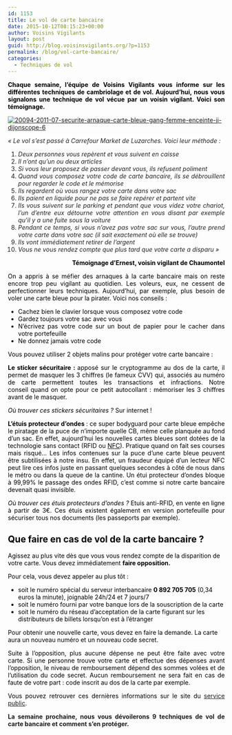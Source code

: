 ```yaml
---
id: 1153
title: Le vol de carte bancaire
date: 2015-10-12T08:15:23+00:00
author: Voisins Vigilants
layout: post
guid: http://blog.voisinsvigilants.org/?p=1153
permalink: /blog/vol-carte-bancaire/
categories:
  - Techniques de vol
---
```

<p style="text-align: justify;">
  <strong style="color: #000000;">Chaque semaine, l&rsquo;équipe de Voisins Vigilants vous informe sur les différentes techniques de cambriolage et de vol. Aujourd&rsquo;hui, nous vous signalons une technique de vol vécue par un voisin vigilant. Voici son témoignage.</strong>
</p>

<p style="text-align: justify;">
  <a href="./../../images/2015/09/20094-2011-07-securite-arnaque-carte-bleue-gang-femme-enceinte-jj-dijonscope-6.jpg"><img class="aligncenter  wp-image-1154" src="./../../images/2015/09/20094-2011-07-securite-arnaque-carte-bleue-gang-femme-enceinte-jj-dijonscope-6.jpg" alt="20094-2011-07-securite-arnaque-carte-bleue-gang-femme-enceinte-jj-dijonscope-6"/></a>
</p>

<p style="text-align: justify;">
  <span style="color: #000000; background-color: #ffffff;"><i style="color: #222222;">&laquo;&nbsp;Le vol s&rsquo;est passé à Carrefour Market de Luzarches. Voici leur méthode :</i></span>
</p>

<ol style="text-align: justify;">
  <li>
    <span style="color: #000000;"><i style="color: #222222;">Deux personnes vous repèrent et vous suivent en caisse</i></span>
  </li>
  <li>
    <span style="color: #000000;"><i style="color: #222222;">Il n&rsquo;ont qu&rsquo;un ou deux articles</i></span>
  </li>
  <li>
    <span style="color: #000000;"><i style="color: #222222;">Si vous leur proposez de passer devant vous, ils refusent poliment</i></span>
  </li>
  <li>
    <span style="color: #000000;"><i style="color: #222222;">Quand vous composez votre code de carte bancaire, ils se débrouillent pour regarder le code et le mémorise</i></span>
  </li>
  <li>
    <span style="color: #000000;"><i style="color: #222222;">Ils regardent où vous rangez votre carte dans votre sac</i></span>
  </li>
  <li>
    <span style="color: #000000;"><i style="color: #222222;">Ils paient en liquide pour ne pas se faire repérer et partent vite</i></span>
  </li>
  <li>
    <span style="color: #000000;"><i style="color: #222222;">Ils vous suivent sur le parking et pendant que vous videz votre chariot, l&rsquo;un d&rsquo;entre eux détourne votre attention en vous disant par exemple qu&rsquo;il y a une fuite sous la voiture</i></span>
  </li>
  <li>
    <span style="color: #000000;"><i style="color: #222222;">Pendant ce temps, si vous n&rsquo;avez pas votre sac sur vous, l&rsquo;autre prend votre carte dans votre sac (il sait exactement où elle se trouve)</i></span>
  </li>
  <li>
    <span style="color: #000000;"><i style="color: #222222;">Ils vont immédiatement retirer de l&rsquo;argent</i></span>
  </li>
  <li>
    <span style="color: #000000;"><i style="color: #222222;">Vous ne vous rendez compte que plus tard que votre carte a disparu&nbsp;&raquo;</i></span>
  </li>
</ol>

<p style="text-align: right;">
  <span style="color: #000000;"><strong>Témoignage d&rsquo;Ernest, voisin vigilant de Chaumontel</strong></span>
</p>

<p style="color: #000000; text-align: justify;">
  On a appris à se méfier des arnaques à la carte bancaire mais on reste encore trop peu vigilant au quotidien. Les voleurs, eux, ne cessent de perfectionner leurs techniques. Aujourd’hui, par exemple, plus besoin de voler une carte bleue pour la pirater. Voici nos conseils :
</p>

<ul style="text-align: justify;">
  <li>
    <span style="color: #000000;">Cachez bien le clavier lorsque vous composez votre code</span>
  </li>
  <li>
    <span style="color: #000000;">Gardez toujours votre sac avec vous</span>
  </li>
  <li>
    <span style="color: #000000;">N&rsquo;écrivez pas votre code sur un bout de papier pour le cacher dans votre portefeuille</span>
  </li>
  <li>
    <span style="color: #000000;">Ne donnez jamais votre code</span>
  </li>
</ul>

<p style="color: #000000; text-align: justify;">
  Vous pouvez utiliser 2 objets malins pour protéger votre carte bancaire :
</p>

<p style="color: #000000; text-align: justify;">
  <strong>Le sticker sécuritaire : </strong>apposé sur le cryptogramme au dos de la carte, il permet de masquer les 3 chiffres (le fameux CVV) qui, associés au numéro de carte permettent toutes les transactions et infractions. Notre conseil quand on opte pour ce petit autocollant<em> </em>: mémoriser les 3 chiffres avant de le masquer.
</p>

<p class="ListParagraph" style="color: #000000; text-align: justify;">
  <em>Où trouver ces stickers sécuritaires ?</em> Sur internet !
</p>

<p style="color: #000000; text-align: justify;">
  <strong>L’étuis protecteur d’ondes </strong>: ce super bodyguard pour carte bleue empêche le piratage de la puce de n’importe quelle CB, même celle planquée au fond d’un sac. En effet, aujourd’hui les nouvelles cartes bleues sont dotées de la technologie sans contact (RFID ou <a class="internal" style="color: #000000;" title="Le paiement NFC, c’est quoi ?" href="http://www.magazine-avantages.fr/,le-paiement-nfc-c-est-quoi,180400.asp">NFC</a>). Pratique quand on fait ses courses mais risqué… Les infos contenues sur la puce d’une carte bleue peuvent être subtilisées à notre insu. En effet, un fraudeur équipé d’un lecteur NFC peut lire ces infos juste en passant quelques secondes à côté de nous dans le métro ou dans la queue de la cantine. Un étui protecteur d’ondes bloque à 99,99% le passage des ondes RFID, c’est comme si notre carte bancaire devenait quasi invisible.
</p>

<p style="color: #000000; text-align: justify;">
  <em>Où trouver ces étuis protecteurs d’ondes ?</em> Etuis anti-RFID, en vente en ligne à partir de 3€. Ces étuis existent également en version portefeuille pour sécuriser tous nos documents (les passeports par exemple).
</p>

<h2 style="text-align: justify;">
  <strong><span style="color: #000000;">Que faire en cas de vol de la carte bancaire ?</span></strong>
</h2>

<span style="color: #000000;">Agissez au plus vite dès que vous vous rendez compte de la disparition de votre carte. Vous devez immédiatement <strong>faire opposition.</strong></span>

<span style="color: #000000;">Pour cela, vous devez appeler au plus tôt : </span>

<ul style="color: #000000;">
  <li>
    <span style="color: #000000;">soit le numéro spécial du serveur interbancaire <b>0 892 705 705</b> (0,34 euros la minute), joignable 24h/24 et 7 jours/7</span>
  </li>
  <li>
    <span style="color: #000000;">soit le numéro fourni par votre banque lors de la souscription de la carte</span>
  </li>
  <li>
    <span style="color: #000000;">soit le numéro du réseau d&rsquo;acceptation de la carte figurant sur les distributeurs de billets lorsqu&rsquo;on est à l&rsquo;étranger</span>
  </li>
</ul>

<span style="color: #000000;">Pour obtenir une nouvelle carte, vous devez en faire la demande. La carte aura un nouveau numéro et un nouveau code secret.</span>

<p style="text-align: justify;">
  <span style="color: #000000;">Suite à l&rsquo;opposition, plus aucune dépense ne peut être faite avec votre carte. Si une personne trouve votre carte et effectue des dépenses avant l&rsquo;opposition, le niveau de remboursement dépend des sommes volées et de l&rsquo;utilisation du code secret. Aucun remboursement ne sera fait en cas de faute de votre part : code inscrit au dos de la carte par exemple.</span>
</p>

<p style="text-align: justify;">
  <span style="color: #000000;">Vous pouvez retrouver ces dernières informations sur le site du <a href="https://www.service-public.fr/particuliers/vosdroits/F31241">service public</a>.</span>
</p>

<p style="text-align: justify;">
  <strong>La semaine prochaine, nous vous dévoilerons 9 techniques de vol de carte bancaire et comment s&rsquo;en protéger.</strong>
</p>
